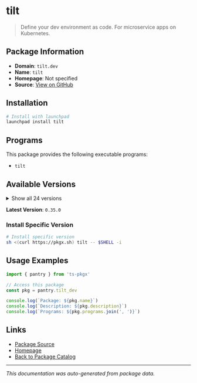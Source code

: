 # tilt

> Define your dev environment as code. For microservice apps on Kubernetes.

## Package Information

- **Domain**: `tilt.dev`
- **Name**: `tilt`
- **Homepage**: Not specified
- **Source**: [View on GitHub](https://github.com/pkgxdev/pantry/tree/main/projects/tilt.dev/package.yml)

## Installation

```bash
# Install with launchpad
launchpad install tilt
```

## Programs

This package provides the following executable programs:

- `tilt`

## Available Versions

<details>
<summary>Show all 24 versions</summary>

- `0.35.0`, `0.34.5`, `0.34.4`, `0.34.3`, `0.34.2`
- `0.34.1`, `0.34.0`, `0.33.22`, `0.33.21`, `0.33.20`
- `0.33.19`, `0.33.18`, `0.33.17`, `0.33.16`, `0.33.15`
- `0.33.14`, `0.33.13`, `0.33.12`, `0.33.11`, `0.33.10`
- `0.33.9`, `0.33.8`, `0.33.7`, `0.33.6`

</details>

**Latest Version**: `0.35.0`

### Install Specific Version

```bash
# Install specific version
sh <(curl https://pkgx.sh) tilt -- $SHELL -i
```

## Usage Examples

```typescript
import { pantry } from 'ts-pkgx'

// Access this package
const pkg = pantry.tilt_dev

console.log(`Package: ${pkg.name}`)
console.log(`Description: ${pkg.description}`)
console.log(`Programs: ${pkg.programs.join(', ')}`)
```

## Links

- [Package Source](https://github.com/pkgxdev/pantry/tree/main/projects/tilt.dev/package.yml)
- [Homepage](#)
- [Back to Package Catalog](../package-catalog.md)

---

*This documentation was auto-generated from package data.*
